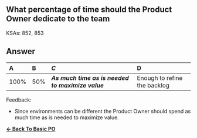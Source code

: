 ## What percentage of time should the Product Owner dedicate to the team

KSAs: 852, 853

## Answer
| A | B | ***C*** | D |
| :--- | :--- | :--- | :--- |
| 100% | 50% | ***As much time as is needed to maximize value*** | Enough to refine the backlog |


Feedback:

- Since environments can be different the Product Owner should spend as much time as is needed to maximize value.

[**<- Back To Basic PO**](../../../Basic_PO.md)

